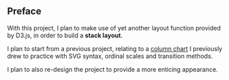 <!-- Link to the work-in-progress pen right [here](). -->

## Preface

With this project, I plan to make use of yet another layout function provided by D3.js, in order to build a **stack layout**. 

I plan to start from a previous project, relating to a [column chart](https://codepen.io/borntofrappe/pen/YjdVLM) I previously drew to practice with SVG syntax, ordinal scales and transition methods.

I plan to also re-design the project to provide a more enticing appearance.